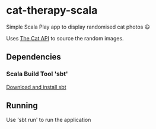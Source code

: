 # cat-therapy-scala

Simple Scala Play app to display randomised cat photos 😃

Uses [The Cat API](https://thecatapi.com/) to source the random images.

## Dependencies

### Scala Build Tool 'sbt'
[Download and install sbt](https://www.scala-sbt.org/)

## Running
Use 'sbt run' to run the application
